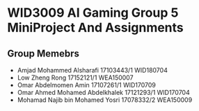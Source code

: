 # WID3009 AI Gaming Group 5 MiniProject And Assignments


## Group Memebrs

* Amjad Mohammed Alsharafi	17103443/1	 WID180704
* Low Zheng Rong	17152121/1	 WEA150007
* Omar Abdelmomen Amin	17107261/1	 WID170709
* Omar Ahmed Mohamed Abdelkhalek  17121293/1  WID170704
* Mohamad Najib bin Mohamed Yosri 17078332/2 WEA150009
